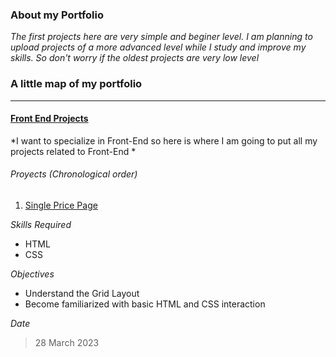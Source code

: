 ### About my Portfolio

*The first projects here are very simple and beginer level. I am planning to upload projects of a more advanced level while I study and improve my skills. So don't worry if the oldest projects are very low level*

### A little map of my portfolio

------------

#### [Front End Projects][1]
[1]: https://github.com/pame-scs/pame-scs/tree/Portfolio/Front%20End 
*I want to specialize in Front-End so here is where I am going to put all my projects related to Front-End *

###### Proyects (Chronological order)
1. [Single Price Page][2]

[2]: https://github.com/pame-scs/pame-scs/tree/Portfolio/Front%20End/Single_Price_Page
*Skills Required*
- HTML
- CSS

*Objectives*
- Understand the Grid Layout
- Become familiarized with basic HTML and CSS interaction

*Date*
> 28 March 2023
